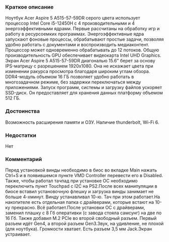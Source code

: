 ### **Краткое описание**
Ноутбук Acer Aspire 5 A515-57-59DR серого цвета использует процессор Intel Core i5-12450H с 4 производительными и 4 энергоэффективными ядрами. Первые рассчитаны на обработку игр и работу в ресурсоемких программах. Энергоэффективные ядра запускают фоновые процессы, обрабатывают простые задачи, позволяя удобно работать с документами и воспроизводить медиаконтент. Процессор может одновременно обрабатывать до 12 потоков. Общую производительность GPU обеспечивает видеокарта Intel UHD Graphics.  Экран Acer Aspire 5 A515-57-59DR диагональю 15.6" берет за основу IPS-матрицу с разрешением 1920x1080. Она не искажает цвета при изменении ракурса просмотра благодаря широким углам обзора. DDR4-модуль объемом 16 ГБ позволяет удобно работать в многозадачном режиме, без задержки переключаться между приложениями. Запуск программ, системы и загрузку файлов ускоряет SSD-диск. Он предоставляет для хранения данных платформу объемом 512 ГБ.

### **Достоинства**
Возможность расширения памяти и ОЗУ. Наличие thunderbolt, Wi-Fi 6.

### **Недостатки**
Нет

### **Комментарий**
Перед установкой винды необходимо в биос во вкладке Main нажать Ctrl+S и в появившемся пункте VMD Controller перевести его в Disabled. Также, чтобы работал тачпад при установке ОС необходимо переключить пункт Touchpad c I2C на PS2.После всех манипуляции в биосе вставил установочную флешку и загрузка винды занимает не больше 4-хминут. Винду устанавливал 10-ю. Тач при этом работает.На накопителе есть отдельная папка с драйверами, которые встают на 10-ку прекрасно. Всё работает.После установки ОС с драйверами, заменил плашку с 8 Гб оперативки (с завода стояла самсунг) на две по 16 Гб. Также добавил М.2 PCIe во второй свободный разъем. Первый разъем идёт Gen4, а второй разъем Gen3.Звук, на удивление, не плохой (для ноутбука). Громкости хватает. Есть разъем 3,5 мм Jack.Экран устраивает.
